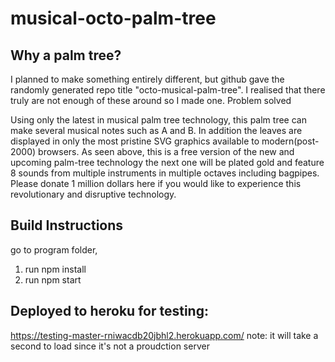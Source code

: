 # musical-octo-palm-tree

## Why a palm tree?

I planned to make something entirely different, but github gave the randomly generated repo title "octo-musical-palm-tree". I realised that there truly are not enough of these around so I made one. Problem solved

Using only the latest in musical palm tree technology, this palm tree can make several musical notes such as A and B.
In addition the leaves are displayed in only the most pristine SVG graphics available to modern(post-2000) browsers. As seen above, this is a free version of the new and upcoming palm-tree technology the next one will be plated gold and feature 8 sounds from multiple instruments in multiple octaves including bagpipes. Please donate 1 million dollars here if you would like to experience this revolutionary and disruptive technology.

## Build Instructions
go to program folder,

1. run npm install
2. run npm start

## Deployed to heroku for testing:

https://testing-master-rniwacdb20jbhl2.herokuapp.com/
note: it will take a second to load since it's not a proudction server
